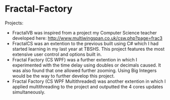 # Fractal-Factory

Projects:
- FractalVB was inspired from a project my Computer Science teacher developed here: http://www.multiwingspan.co.uk/csw.php?page=frac3
- FractalCS was an extention to the previous built using C# which I had started learning in my last year at TBSHS. This project features the most extensive user control and options built in.
- Fractal Factory (CS WPF) was a further extention in which I experimented with the time delay using doubles or decimals caused. It was also found that one allowed further zooming. Using Big Integers would be the way to further develop this project.
- Fractal Factory (CS WPF Multithreaded) was another extention in which I applied multithreading to the project and outputted the 4 cores updates simultaneously.